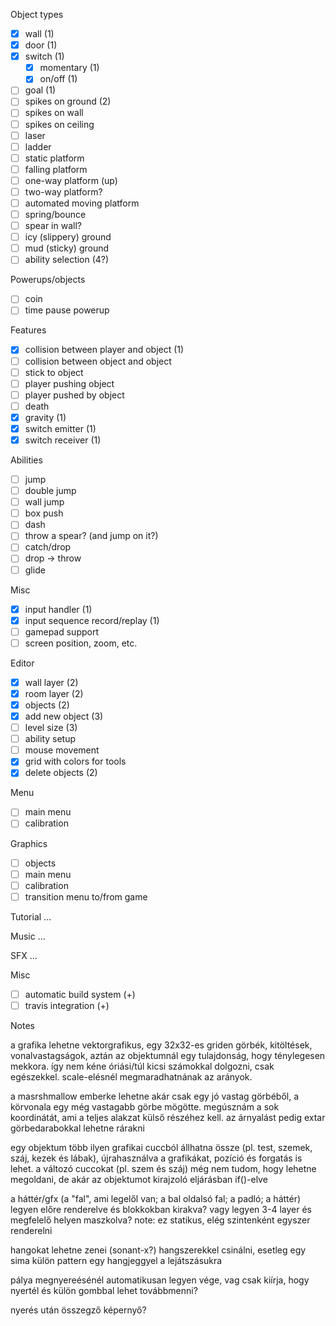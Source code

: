 Object types
- [x] wall (1)
- [x] door (1)
- [x] switch (1)
  - [x] momentary (1)
  - [x] on/off (1)
- [ ] goal (1)
- [ ] spikes on ground (2)
- [ ] spikes on wall
- [ ] spikes on ceiling
- [ ] laser
- [ ] ladder
- [ ] static platform
- [ ] falling platform
- [ ] one-way platform (up)
- [ ] two-way platform?
- [ ] automated moving platform
- [ ] spring/bounce
- [ ] spear in wall?
- [ ] icy (slippery) ground
- [ ] mud (sticky) ground
- [ ] ability selection (4?)

Powerups/objects
- [ ] coin
- [ ] time pause powerup

Features
- [x] collision between player and object (1)
- [ ] collision between object and object
- [ ] stick to object
- [ ] player pushing object
- [ ] player pushed by object
- [ ] death
- [x] gravity (1)
- [x] switch emitter (1)
- [x] switch receiver (1)

Abilities
- [ ] jump
- [ ] double jump
- [ ] wall jump
- [ ] box push
- [ ] dash
- [ ] throw a spear? (and jump on it?)
- [ ] catch/drop
- [ ] drop -> throw
- [ ] glide

Misc
- [x] input handler (1)
- [x] input sequence record/replay (1)
- [ ] gamepad support
- [ ] screen position, zoom, etc.

Editor
- [x] wall layer (2)
- [x] room layer (2)
- [x] objects (2)
- [x] add new object (3)
- [ ] level size (3)
- [ ] ability setup
- [ ] mouse movement
- [x] grid with colors for tools
- [x] delete objects (2)

Menu
- [ ] main menu
- [ ] calibration

Graphics
- [ ] objects
- [ ] main menu
- [ ] calibration
- [ ] transition menu to/from game

Tutorial
...

Music
...

SFX
...

Misc
- [ ] automatic build system (+)
- [ ] travis integration (+)

Notes

a grafika lehetne vektorgrafikus, egy 32x32-es griden görbék, kitöltések,
vonalvastagságok, aztán az objektumnál egy tulajdonság, hogy ténylegesen
mekkora. így nem kéne óriási/túl kicsi számokkal dolgozni, csak
egészekkel. scale-elésnél megmaradhatnának az arányok.

a masrshmallow emberke lehetne akár csak egy jó vastag görbéből, a
körvonala egy még vastagabb görbe mögötte. megúsznám a sok koordinátát,
ami a teljes alakzat külső részéhez kell. az árnyalást pedig extar
görbedarabokkal lehetne rárakni

egy objektum több ilyen grafikai cuccból állhatna össze (pl. test,
szemek, száj, kezek és lábak), újrahasználva a grafikákat, pozíció és
forgatás is lehet. a változó cuccokat (pl. szem és száj) még nem tudom,
hogy lehetne megoldani, de akár az objektumot kirajzoló eljárásban
if()-elve

a háttér/gfx (a "fal", ami legelől van; a bal oldalsó fal; a padló; a
háttér) legyen előre renderelve és blokkokban kirakva? vagy legyen 3-4
layer és megfelelő helyen maszkolva? note: ez statikus, elég szintenként
egyszer renderelni

hangokat lehetne zenei (sonant-x?) hangszerekkel csinálni, esetleg egy
sima külön pattern egy hangjeggyel a lejátszásukra

pálya megnyereésénél automatikusan legyen vége, vag csak kiírja, hogy
nyertél és külön gombbal lehet továbbmenni?

nyerés után összegző képernyő?

